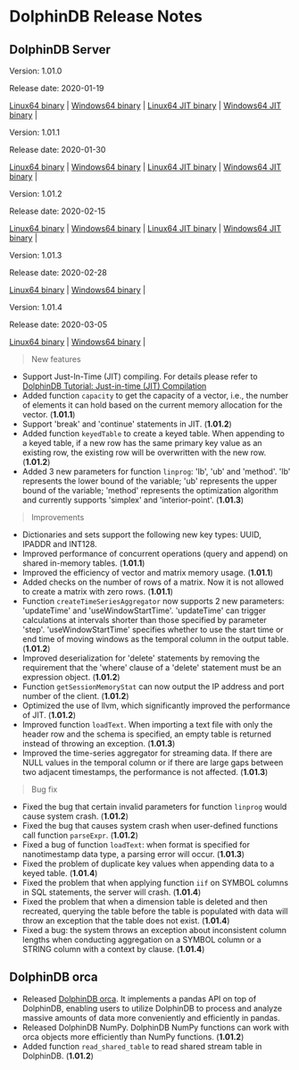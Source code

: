 # DolphinDB Release Notes

## DolphinDB Server

Version: 1.01.0

Release date: 2020-01-19


[Linux64 binary](http://www.dolphindb.com/downloads/DolphinDB_Linux64_V1.01.0.zip) | 
[Windows64 binary](http://www.dolphindb.com/downloads/DolphinDB_Win64_V1.01.0.zip) | 
[Linux64 JIT binary](http://www.dolphindb.com/downloads/DolphinDB_Linux64_V1.01.0_JIT.zip) | 
[Windows64 JIT binary](http://www.dolphindb.com/downloads/DolphinDB_Win64_V1.01.0_JIT.zip) | 


Version: 1.01.1

Release date: 2020-01-30


[Linux64 binary](http://www.dolphindb.com/downloads/DolphinDB_Linux64_V1.01.1.zip) | 
[Windows64 binary](http://www.dolphindb.com/downloads/DolphinDB_Win64_V1.01.1.zip) | 
[Linux64 JIT binary](http://www.dolphindb.com/downloads/DolphinDB_Linux64_V1.01.1_JIT.zip) | 
[Windows64 JIT binary](http://www.dolphindb.com/downloads/DolphinDB_Win64_V1.01.1_JIT.zip) | 


Version: 1.01.2

Release date: 2020-02-15


[Linux64 binary](http://www.dolphindb.com/downloads/DolphinDB_Linux64_V1.01.2.zip) | 
[Windows64 binary](http://www.dolphindb.com/downloads/DolphinDB_Win64_V1.01.2.zip) | 
[Linux64 JIT binary](http://www.dolphindb.com/downloads/DolphinDB_Linux64_V1.01.2_JIT.zip) | 
[Windows64 JIT binary](http://www.dolphindb.com/downloads/DolphinDB_Win64_V1.01.2_JIT.zip) | 

Version: 1.01.3

Release date: 2020-02-28

[Linux64 binary](http://www.dolphindb.com/downloads/DolphinDB_Linux64_V1.01.3.zip) | 
[Windows64 binary](http://www.dolphindb.com/downloads/DolphinDB_Win64_V1.01.3.zip) | 

Version: 1.01.4

Release date: 2020-03-05

[Linux64 binary](http://www.dolphindb.com/downloads/DolphinDB_Linux64_V1.01.4.zip) | 
[Windows64 binary](http://www.dolphindb.com/downloads/DolphinDB_Win64_V1.01.4.zip) | 


> New features

* Support Just-In-Time (JIT) compiling. For details please refer to [DolphinDB Tutorial: Just-in-time (JIT) Compilation](https://github.com/dolphindb/Tutorials_EN/blob/master/jit.md)
* Added function `capacity` to get the capacity of a vector, i.e., the number of elements it can hold based on the current memory allocation for the vector. (**1.01.1**)
* Support 'break' and 'continue' statements in JIT. (**1.01.2**) 
* Added function `keyedTable` to create a keyed table. When appending to a keyed table, if a new row has the same primary key value as an existing row, the existing row will be overwritten with the new row. (**1.01.2**)
* Added 3 new parameters for function `linprog`: 'lb', 'ub' and 'method'. 'lb' represents the lower bound of the variable; 'ub' represents the upper bound of the variable;  'method' represents the optimization algorithm and currently supports 'simplex' and 'interior-point'. (**1.01.3**)

> Improvements

* Dictionaries and sets support the following new key types: UUID, IPADDR and INT128.
* Improved performance of concurrent operations (query and append) on shared in-memory tables. (**1.01.1**)
* Improved the efficiency of vector and matrix memory usage. (**1.01.1**)
* Added checks on the number of rows of a matrix. Now it is not allowed to create a matrix with zero rows. (**1.01.1**)
* Function `createTimeSeriesAggregator` now supports 2 new parameters: 'updateTime' and 'useWindowStartTime'. 'updateTime' can trigger calculations at intervals shorter than those specified by parameter 'step'. 'useWindowStartTime' specifies whether to use the start time or end time of moving windows as the temporal column in the output table. (**1.01.2**)
* Improved deserialization for 'delete' statements by removing the requirement that the 'where' clause of a 'delete' statement must be an expression object. (**1.01.2**)
* Function `getSessionMemoryStat` can now output the IP address and port number of the client. (**1.01.2**)
* Optimized the use of llvm, which significantly improved the performance of JIT. (**1.01.2**)    
* Improved function `loadText`. When importing a text file with only the header row and the schema is specified, an empty table is returned instead of throwing an exception. (**1.01.3**)
* Improved the time-series aggregator for streaming data. If there are NULL values in the temporal column or if there are large gaps between two adjacent timestamps, the performance is not affected. (**1.01.3**)

> Bug fix

* Fixed the bug that certain invalid parameters for function `linprog` would cause system crash. (**1.01.2**)
* Fixed the bug that causes system crash when user-defined functions call function `parseExpr`. (**1.01.2**)
* Fixed a bug of function `loadText`: when format is specified for nanotimestamp data type, a parsing error will occur. (**1.01.3**)
* Fixed the problem of duplicate key values when appending data to a keyed table. (**1.01.4**)
* Fixed the problem that when applying function `iif` on SYMBOL columns in SQL statements, the server will crash. (**1.01.4**)
* Fixed the problem that when a dimension table is deleted and then recreated, querying the table before the table is populated with data will throw an exception that the table does not exist. (**1.01.4**)
* Fixed a bug: the system throws an exception about inconsistent column lengths when conducting aggregation on a SYMBOL column or a STRING column with a context by clause. (**1.01.4**)

## DolphinDB orca

* Released [DolphinDB orca](https://github.com/dolphindb/Orca). It implements a pandas API on top of DolphinDB, enabling users to utilize DolphinDB to process and analyze massive amounts of data more conveniently and efficiently in pandas.
* Released DolphinDB NumPy. DolphinDB NumPy functions can work with orca objects more efficiently than NumPy functions. (**1.01.2**)
* Added function `read_shared_table` to read shared stream table in DolphinDB. (**1.01.2**)


